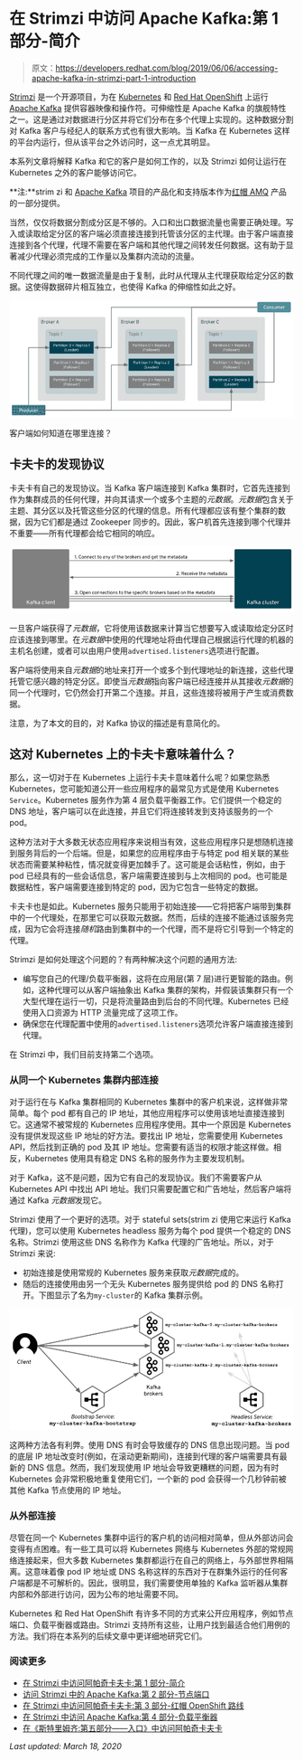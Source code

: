 # 在 Strimzi 中访问 Apache Kafka:第 1 部分-简介

> 原文：<https://developers.redhat.com/blog/2019/06/06/accessing-apache-kafka-in-strimzi-part-1-introduction>

[Strimzi](https://strimzi.io/) 是一个开源项目，为在 [Kubernetes](https://developers.redhat.com/topics/kubernetes/) 和 [Red Hat OpenShift](https://developers.redhat.com/openshift/) 上运行 [Apache Kafka](https://developers.redhat.com/videos/youtube/CZhOJ_ysIiI/) 提供容器映像和操作符。可伸缩性是 Apache Kafka 的旗舰特性之一。这是通过对数据进行分区并将它们分布在多个代理上实现的。这种数据分割对 Kafka 客户与经纪人的联系方式也有很大影响。当 Kafka 在 Kubernetes 这样的平台内运行，但从该平台之外访问时，这一点尤其明显。

本系列文章将解释 Kafka 和它的客户是如何工作的，以及 Strimzi 如何让运行在 Kubernetes 之外的客户能够访问它。

**注:**strim zi 和 [Apache Kafka](http://kafka.apache.org/) 项目的产品化和支持版本作为[红帽 AMQ](https://www.redhat.com/en/technologies/jboss-middleware/amq) 产品的一部分提供。

当然，仅仅将数据分割成分区是不够的。入口和出口数据流量也需要正确处理。写入或读取给定分区的客户端必须直接连接到托管该分区的主代理。由于客户端直接连接到各个代理，代理不需要在客户端和其他代理之间转发任何数据。这有助于显著减少代理必须完成的工作量以及集群内流动的流量。

不同代理之间的唯一数据流量是由于复制，此时从代理从主代理获取给定分区的数据。这使得数据碎片相互独立，也使得 Kafka 的伸缩性如此之好。

![Clients connecting to partitions](img/cc720943dd5e6e1cc5b82e389e0def56.png)

客户端如何知道在哪里连接？

## 卡夫卡的发现协议

卡夫卡有自己的发现协议。当 Kafka 客户端连接到 Kafka 集群时，它首先连接到作为集群成员的任何代理，并向其请求一个或多个主题的*元数据*。*元数据*包含关于主题、其分区以及托管这些分区的代理的信息。所有代理都应该有整个集群的数据，因为它们都是通过 Zookeeper 同步的。因此，客户机首先连接到哪个代理并不重要——所有代理都会给它相同的响应。

![Connection flow](img/f19c63d93b2bdf4a12a66aa41941509c.png)

一旦客户端获得了*元数据*，它将使用该数据来计算当它想要写入或读取给定分区时应该连接到哪里。在*元数据*中使用的代理地址将由代理自己根据运行代理的机器的主机名创建，或者可以由用户使用`advertised.listeners`选项进行配置。

客户端将使用来自*元数据*的地址来打开一个或多个到代理地址的新连接，这些代理托管它感兴趣的特定分区。即使当*元数据*指向客户端已经连接并从其接收*元数据*的同一个代理时，它仍然会打开第二个连接。并且，这些连接将被用于产生或消费数据。

注意，为了本文的目的，对 Kafka 协议的描述是有意简化的。

## 这对 Kubernetes 上的卡夫卡意味着什么？

那么，这一切对于在 Kubernetes 上运行卡夫卡意味着什么呢？如果您熟悉 Kubernetes，您可能知道公开一些应用程序的最常见方式是使用 Kubernetes `Service`。Kubernetes 服务作为第 4 层负载平衡器工作。它们提供一个稳定的 DNS 地址，客户端可以在此连接，并且它们将连接转发到支持该服务的一个 pod。

这种方法对于大多数无状态应用程序来说相当有效，这些应用程序只是想随机连接到服务背后的一个后端。但是，如果您的应用程序由于与特定 pod 相关联的某些状态而需要某种粘性，情况就变得更加棘手了。这可能是会话粘性，例如，由于 pod 已经具有的一些会话信息，客户端需要连接到与上次相同的 pod。也可能是数据粘性，客户端需要连接到特定的 pod，因为它包含一些特定的数据。

卡夫卡也是如此。Kubernetes 服务只能用于初始连接——它将把客户端带到集群中的一个代理处，在那里它可以获取元数据。然而，后续的连接不能通过该服务完成，因为它会将连接*随机*路由到集群中的一个代理，而不是将它引导到一个特定的代理。

Strimzi 是如何处理这个问题的？有两种解决这个问题的通用方法:

*   编写您自己的代理/负载平衡器，这将在应用层(第 7 层)进行更智能的路由。例如，这种代理可以从客户端抽象出 Kafka 集群的架构，并假装该集群只有一个大型代理在运行一切，只是将流量路由到后台的不同代理。Kubernetes 已经使用入口资源为 HTTP 流量完成了这项工作。
*   确保您在代理配置中使用的`advertised.listeners`选项允许客户端直接连接到代理。

在 Strimzi 中，我们目前支持第二个选项。

### 从同一个 Kubernetes 集群内部连接

对于运行在与 Kafka 集群相同的 Kubernetes 集群中的客户机来说，这样做非常简单。每个 pod 都有自己的 IP 地址，其他应用程序可以使用该地址直接连接到它。这通常不被常规的 Kubernetes 应用程序使用。其中一个原因是 Kubernetes 没有提供发现这些 IP 地址的好方法。要找出 IP 地址，您需要使用 Kubernetes API，然后找到正确的 pod 及其 IP 地址。您需要有适当的权限才能这样做。相反，Kubernetes 使用具有稳定 DNS 名称的服务作为主要发现机制。

对于 Kafka，这不是问题，因为它有自己的发现协议。我们不需要客户从 Kubernetes API 中找出 API 地址。我们只需要配置它和广告地址，然后客户端将通过 Kafka *元数据*发现它。

Strimzi 使用了一个更好的选项。对于 stateful sets(strim zi 使用它来运行 Kafka 代理)，您可以使用 Kubernetes headless 服务为每个 pod 提供一个稳定的 DNS 名称。Strimzi 使用这些 DNS 名称作为 Kafka 代理的广告地址。所以，对于 Strimzi 来说:

*   初始连接是使用常规的 Kubernetes 服务来获取*元数据*完成的。
*   随后的连接使用由另一个无头 Kubernetes 服务提供给 pod 的 DNS 名称打开。下图显示了名为`my-cluster`的 Kafka 集群示例。

![Inside Kubernetes](img/12723ee5f27ddaedfd72dce247664cae.png)

这两种方法各有利弊。使用 DNS 有时会导致缓存的 DNS 信息出现问题。当 pod 的底层 IP 地址改变时(例如，在滚动更新期间)，连接到代理的客户端需要具有最新的 DNS 信息。然而，我们发现使用 IP 地址会导致更糟糕的问题，因为有时 Kubernetes 会非常积极地重复使用它们，一个新的 pod 会获得一个几秒钟前被其他 Kafka 节点使用的 IP 地址。

### 从外部连接

尽管在同一个 Kubernetes 集群中运行的客户机的访问相对简单，但从外部访问会变得有点困难。有一些工具可以将 Kubernetes 网络与 Kubernetes 外部的常规网络连接起来，但大多数 Kubernetes 集群都运行在自己的网络上，与外部世界相隔离。这意味着像 pod IP 地址或 DNS 名称这样的东西对于在群集外运行的任何客户端都是不可解析的。因此，很明显，我们需要使用单独的 Kafka 监听器从集群内部和外部进行访问，因为公布的地址需要不同。

Kubernetes 和 Red Hat OpenShift 有许多不同的方式来公开应用程序，例如节点端口、负载平衡器或路由。Strimzi 支持所有这些，让用户找到最适合他们用例的方法。我们将在本系列的后续文章中更详细地研究它们。

### 阅读更多

*   [在 Strimzi 中访问阿帕奇卡夫卡:第 1 部分-简介](https://developers.redhat.com/blog/?p=601077)
*   [访问 Strimzi 中的 Apache Kafka:第 2 部分-节点端口](https://developers.redhat.com/blog/?p=601137)
*   [在 Strimzi 中访问阿帕奇卡夫卡:第 3 部分-红帽 OpenShift 路线](https://developers.redhat.com/blog/?p=601277)
*   [在 Strimzi 中访问 Apache Kafka:第 4 部分-负载平衡器](https://developers.redhat.com/blog/?p=601357)
*   [在《斯特里姆齐:第五部分——入口》中访问阿帕奇卡夫卡](https://developers.redhat.com/blog/?p=601457)

*Last updated: March 18, 2020*